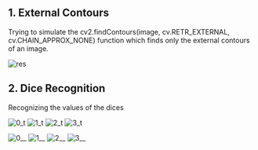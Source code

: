## 1. External Contours
Trying to simulate the cv2.findContours(image, cv.RETR_EXTERNAL, cv.CHAIN_APPROX_NONE) function which finds only the external contours of an image.

![res](https://user-images.githubusercontent.com/103634638/229377260-7e1b6a53-6c26-482a-bd0b-4ffbc0d9f925.jpg)

## 2. Dice Recognition
Recognizing the values of the dices

![0_t](https://user-images.githubusercontent.com/103634638/229378319-e05a99c2-e341-465f-897b-b5987702a651.jpg)
![1_t](https://user-images.githubusercontent.com/103634638/229378321-a6506484-fa00-4a6f-a17c-549db33a2ff2.jpg)
![2_t](https://user-images.githubusercontent.com/103634638/229378324-d90ba3c8-014e-46b6-b549-f42aa308c939.jpg)
![3_t](https://user-images.githubusercontent.com/103634638/229378327-64611174-ca6e-4357-99b8-6c9603ae934c.jpg)


![0__](https://user-images.githubusercontent.com/103634638/229378525-4945f3df-b71d-4fda-a56c-86284bc87c8f.jpg)
![1__](https://user-images.githubusercontent.com/103634638/229378450-c2271955-15b2-4e69-bfcc-866c3684266c.jpg)
![2__](https://user-images.githubusercontent.com/103634638/229378456-36d033e1-da0c-4022-8b72-c6e840100d34.jpg)
![3__](https://user-images.githubusercontent.com/103634638/229378461-06f9f64d-d4cc-4451-bb7c-9467a60f0a8c.jpg)
